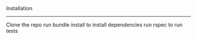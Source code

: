 Installation
____________

Clone the repo
run bundle install to install dependencies
run rspec to run tests